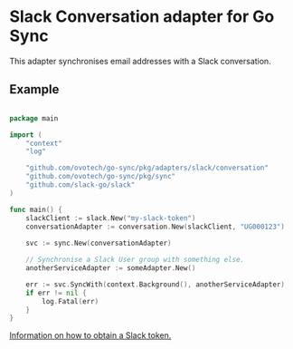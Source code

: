 # Slack Conversation adapter for Go Sync
This adapter synchronises email addresses with a Slack conversation.

## Example
```go

package main

import (
	"context"
	"log"

	"github.com/ovotech/go-sync/pkg/adapters/slack/conversation"
	"github.com/ovotech/go-sync/pkg/sync"
	"github.com/slack-go/slack"
)

func main() {
	slackClient := slack.New("my-slack-token")
	conversationAdapter := conversation.New(slackClient, "UG000123")
	
	svc := sync.New(conversationAdapter)

	// Synchronise a Slack User group with something else.
	anotherServiceAdapter := someAdapter.New()

	err := svc.SyncWith(context.Background(), anotherServiceAdapter)
	if err != nil {
		log.Fatal(err)
	}
}
```

[Information on how to obtain a Slack token.](../README.md#requirements)
